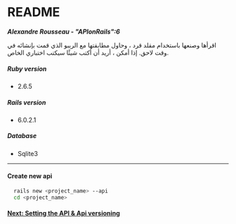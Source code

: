 # README
***Alexandre Rousseau - "APIonRails":6***

اقرأها وصنعها باستخدام مقلد قرد ، وحاول مطابقتها مع الريبو الذي قمت بإنشائه في وقت لاحق. إذا أمكن ، أريد أن أكتب شيئًا سيكتب اختباري الخاص.


##### Ruby version
- 2.6.5

##### Rails version
- 6.0.2.1

##### Database
- Sqlite3

---

#### Create new api
```sh
  rails new <project_name> --api
  cd <project_name>
```

#### [Next: Setting the API & Api versioning](./www.readme.mds/1.api.md)
